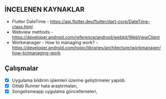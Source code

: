 ﻿## İNCELENEN KAYNAKLAR
- Flutter DateTime - https://api.flutter.dev/flutter/dart-core/DateTime-class.html
- Webview methods - https://developer.android.com/reference/android/webkit/WebViewClient
- Workmanager - How to managing work? - https://developer.android.com/topic/libraries/architecture/workmanager/how-to/managing-work


## Çalışmalar

 - [x] Uygulama bildirim işlemleri üzerine geliştirmeler yapıldı. 
 - [x] Gitlab Runner hata araştırmaları,
 - [x] Songelismeapp uygulama güncellemeleri,
